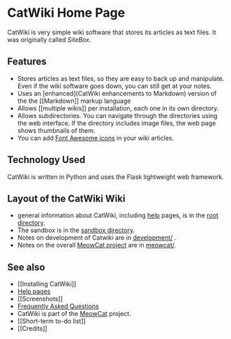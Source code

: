 # <i class='icon-icon_e600'></i> CatWiki Home Page

CatWiki is very simple wiki software that stores its articles as text files. It was originally called *SiteBox*.

## Features

* Stores articles as text files, so they are easy to back up and manipulate. Even if the wiki software goes down, you can still get at your notes.
* Uses an [enhanced](CatWiki enhancements to Markdown) version of the the [[Markdown]] markup language
* Allows [[multiple wikis]] per installation, each one in its own directory.
* Allows subdirectories. You can navigate through the directories using the web interface. If the directory includes image files, the web page shows thumbnails of them.
* You can add [<i class="fa fa-font-awesome"></i> Font Awesome icons](http://fontawesome.io/icons/) in your wiki articles.

## Technology Used

CatWiki is written in Python and uses the Flask lightweight web framework.

## Layout of the CatWiki Wiki

* general information about CatWiki, including [help](help) pages, is in the [root directory](./).
* The sandbox is in the [sandbox directory](sandbox/).
* Notes on development of Catwiki are in [development/](development/) .
* Notes on the overall [MeowCat project](meowcat/home) are in [meowcat/](meowcat/).

## See also

* [[Installing CatWiki]]
* [Help pages](help)
* [[Screenshots]]
* [Frequently Asked Questions](faq)
* CatWiki is part of the [MeowCat](meowcat/home) project.
* [[Short-term to-do list]]
* [[Credits]]
